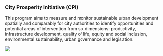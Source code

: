 ### City Prosperity Initiative (CPI)

This program aims to measure and monitor sustainable urban development spatially and comparably for city authorities to identify opportunities and potential areas of intervention from six dimensions: productivity, infrastructure development, quality of life, equity and social inclusion, environmental sustainability, urban governance and legislation.

![](https://github.com/SmartWang18/Changzhen/blob/master/img/CPI6D.png)


